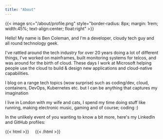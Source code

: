 ```yaml
---
title: "About"
---
```


{{< image src="/about/profile.png" style="border-radius: 8px; margin: 1rem; width:45%; text-align:center; float:right" >}}

Hello! My name is Ben Coleman, and I'm a developer, cloudy tech guy and all round technology geek.

I've rattled around the tech industry for over 20 years doing a lot of different things, I've worked on mainframes, built monitoring systems for telcos, and was around for the birth of cloud. These days I work at Microsoft helping people use the cloud to build & design new applications and cloud-native capabilities.

I blog on a range tech topics (wow surprise) such as coding/dev, cloud, containers, DevOps, Kubernetes etc. but I can be anything that captures my imagination

I live in London with my wife and cats, I spend my time doing stuff like running, making electronic music, gaming and of course; coding :)

In the unlikely event of you wanting to know a bit more, here's my LinkedIn and GitHub profiles:

{{< html >}}
<a href="https://github.com/benc-uk"><i class="fab fa-github" style="font-size: 3rem;" target="_blank"></i></a>
&nbsp; &nbsp;
<a href="https://www.linkedin.com/in/benc-uk"><i class="fab fa-linkedin" style="font-size: 3rem;" target="_blank"></i></a>
{{< /html >}}
